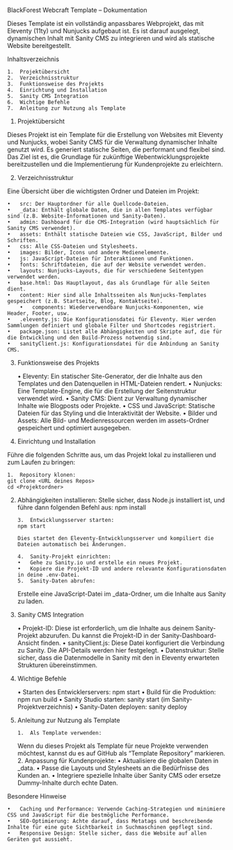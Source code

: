 BlackForest Webcraft Template – Dokumentation

Dieses Template ist ein vollständig anpassbares Webprojekt, das mit Eleventy (11ty) und Nunjucks aufgebaut ist. Es ist darauf ausgelegt, dynamischen Inhalt mit Sanity CMS zu integrieren und wird als statische Website bereitgestellt.

Inhaltsverzeichnis

    1.	Projektübersicht
    2.	Verzeichnisstruktur
    3.	Funktionsweise des Projekts
    4.	Einrichtung und Installation
    5.	Sanity CMS Integration
    6.	Wichtige Befehle
    7.	Anleitung zur Nutzung als Template

1. Projektübersicht

Dieses Projekt ist ein Template für die Erstellung von Websites mit Eleventy und Nunjucks, wobei Sanity CMS für die Verwaltung dynamischer Inhalte genutzt wird. Es generiert statische Seiten, die performant und flexibel sind. Das Ziel ist es, die Grundlage für zukünftige Webentwicklungsprojekte bereitzustellen und die Implementierung für Kundenprojekte zu erleichtern.

2. Verzeichnisstruktur

Eine Übersicht über die wichtigsten Ordner und Dateien im Projekt:

    •	src: Der Hauptordner für alle Quellcode-Dateien.
    •	_data: Enthält globale Daten, die in allen Templates verfügbar sind (z.B. Website-Informationen und Sanity-Daten).
    •	admin: Dashboard für die CMS-Integration (wird hauptsächlich für Sanity CMS verwendet).
    •	assets: Enthält statische Dateien wie CSS, JavaScript, Bilder und Schriften.
    •	css: Alle CSS-Dateien und Stylesheets.
    •	images: Bilder, Icons und andere Medienelemente.
    •	js: JavaScript-Dateien für Interaktionen und Funktionen.
    •	fonts: Schriftdateien, die auf der Website verwendet werden.
    •	layouts: Nunjucks-Layouts, die für verschiedene Seitentypen verwendet werden.
    •	base.html: Das Hauptlayout, das als Grundlage für alle Seiten dient.
    •	content: Hier sind alle Inhaltsseiten als Nunjucks-Templates gespeichert (z.B. Startseite, Blog, Kontaktseite).
    	•	components: Wiederverwendbare Nunjucks-Komponenten, wie Header, Footer, usw.
    •	.eleventy.js: Die Konfigurationsdatei für Eleventy. Hier werden Sammlungen definiert und globale Filter und Shortcodes registriert.
    •	package.json: Listet alle Abhängigkeiten und Skripte auf, die für die Entwicklung und den Build-Prozess notwendig sind.
    •	sanityClient.js: Konfigurationsdatei für die Anbindung an Sanity CMS.

3. Funktionsweise des Projekts

   • Eleventy: Ein statischer Site-Generator, der die Inhalte aus den Templates und den Datenquellen in HTML-Dateien rendert.
   • Nunjucks: Eine Template-Engine, die für die Erstellung der Seitenstruktur verwendet wird.
   • Sanity CMS: Dient zur Verwaltung dynamischer Inhalte wie Blogposts oder Projekte.
   • CSS und JavaScript: Statische Dateien für das Styling und die Interaktivität der Website.
   • Bilder und Assets: Alle Bild- und Medienressourcen werden im assets-Ordner gespeichert und optimiert ausgegeben.

4. Einrichtung und Installation

Führe die folgenden Schritte aus, um das Projekt lokal zu installieren und zum Laufen zu bringen:

    1.	Repository klonen:
    git clone <URL deines Repos>
    cd <Projektordner>

2.  Abhängigkeiten installieren:
    Stelle sicher, dass Node.js installiert ist, und führe dann folgenden Befehl aus:
    npm install

        3.	Entwicklungsserver starten:
        npm start

        Dies startet den Eleventy-Entwicklungsserver und kompiliert die Dateien automatisch bei Änderungen.

        4.	Sanity-Projekt einrichten:
        •	Gehe zu Sanity.io und erstelle ein neues Projekt.
        •	Kopiere die Projekt-ID und andere relevante Konfigurationsdaten in deine .env-Datei.
        5.	Sanity-Daten abrufen:

    Erstelle eine JavaScript-Datei im \_data-Ordner, um die Inhalte aus Sanity zu laden.

3.  Sanity CMS Integration

    • Projekt-ID: Diese ist erforderlich, um die Inhalte aus deinem Sanity-Projekt abzurufen. Du kannst die Projekt-ID in der Sanity-Dashboard-Ansicht finden.
    • sanityClient.js: Diese Datei konfiguriert die Verbindung zu Sanity. Die API-Details werden hier festgelegt.
    • Datenstruktur: Stelle sicher, dass die Datenmodelle in Sanity mit den in Eleventy erwarteten Strukturen übereinstimmen.

4.  Wichtige Befehle

    • Starten des Entwicklerservers: npm start
    • Build für die Produktion: npm run build
    • Sanity Studio starten: sanity start (im Sanity-Projektverzeichnis)
    • Sanity-Daten deployen: sanity deploy

5.  Anleitung zur Nutzung als Template

        1.	Als Template verwenden:

    Wenn du dieses Projekt als Template für neue Projekte verwenden möchtest, kannst du es auf GitHub als “Template Repository” markieren. 2. Anpassung für Kundenprojekte:
    • Aktualisiere die globalen Daten in \_data.
    • Passe die Layouts und Stylesheets an die Bedürfnisse des Kunden an.
    • Integriere spezielle Inhalte über Sanity CMS oder ersetze Dummy-Inhalte durch echte Daten.

Besondere Hinweise

    •	Caching und Performance: Verwende Caching-Strategien und minimiere CSS und JavaScript für die bestmögliche Performance.
    •	SEO-Optimierung: Achte darauf, dass Metatags und beschreibende Inhalte für eine gute Sichtbarkeit in Suchmaschinen gepflegt sind.
    •	Responsive Design: Stelle sicher, dass die Website auf allen Geräten gut aussieht.
